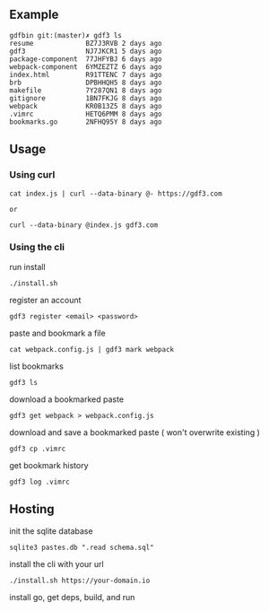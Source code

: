 ## Example

```
gdfbin git:(master)✗ gdf3 ls
resume             BZ7J3RVB	2 days ago
gdf3               NJ7JKCR1	5 days ago
package-component  77JHFYBJ	6 days ago
webpack-component  6YMZEZTZ	6 days ago
index.html         R91TTENC	7 days ago
brb                DPBHHQH5	8 days ago
makefile           7Y287QN1	8 days ago
gitignore          1BN7FKJG	8 days ago
webpack            KR0B13Z5	8 days ago
.vimrc             HETQ6PMM	8 days ago
bookmarks.go       2NFHQ95Y	8 days ago
```

## Usage

### Using curl

```
cat index.js | curl --data-binary @- https://gdf3.com

or

curl --data-binary @index.js gdf3.com
```

### Using the cli

run install

```
./install.sh
```

register an account

```
gdf3 register <email> <password>
```

paste and bookmark a file

```
cat webpack.config.js | gdf3 mark webpack
```

list bookmarks

```
gdf3 ls
```

download a bookmarked paste

```
gdf3 get webpack > webpack.config.js
```

download and save a bookmarked paste ( won't overwrite existing )

```
gdf3 cp .vimrc
````

get bookmark history

```
gdf3 log .vimrc
```


## Hosting

init the sqlite database

```
sqlite3 pastes.db ".read schema.sql"
```

install the cli with your url

```
./install.sh https://your-domain.io
```

install go, get deps, build, and run
